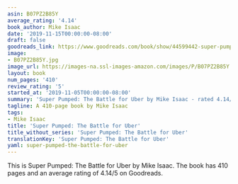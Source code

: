 ```yaml
---
asin: B07PZ2B85Y
average_rating: '4.14'
book_author: Mike Isaac
date: '2019-11-15T00:00:00-08:00'
draft: false
goodreads_link: https://www.goodreads.com/book/show/44599442-super-pumped
image:
- B07PZ2B85Y.jpg
image_url: https://images-na.ssl-images-amazon.com/images/P/B07PZ2B85Y.01._SCLZZZZZZZ.jpg
layout: book
num_pages: '410'
review_rating: '5'
started_at: '2019-11-05T00:00:00-08:00'
summary: 'Super Pumped: The Battle for Uber by Mike Isaac - rated 4.14/5 on Goodreads'
tagline: A 410-page book by Mike Isaac
tags:
- Mike Isaac
title: 'Super Pumped: The Battle for Uber'
title_without_series: 'Super Pumped: The Battle for Uber'
translationKey: 'Super Pumped: The Battle for Uber'
yaml: super-pumped-the-battle-for-uber
---
```


This is Super Pumped: The Battle for Uber by Mike Isaac. The book has 410 pages and an average rating of 4.14/5 on Goodreads.